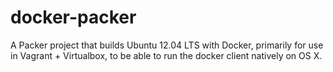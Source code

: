 docker-packer
=============

A Packer project that builds Ubuntu 12.04 LTS with Docker, primarily for use in Vagrant + Virtualbox, to be able to run the docker client natively on OS X.
